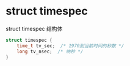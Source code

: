 struct timespec
===

struct timespec 结构体

```c
struct timespec {
    time_t tv_sec;  /* 1970到当前时间的秒数 */
    long tv_nsec;  /* 纳秒 */
}
```

